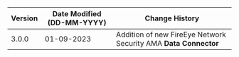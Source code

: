 | **Version** | **Date Modified (DD-MM-YYYY)** | **Change History**                                                 |
|-------------|--------------------------------|--------------------------------------------------------------------|
| 3.0.0       | 01-09-2023                     |	Addition of new FireEye Network Security AMA **Data Connector** | 	                                                            |  
         
                                                                                                                 
